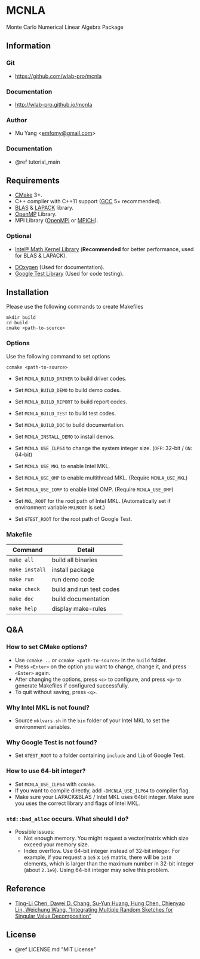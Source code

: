 # MCNLA
Monte Carlo Numerical Linear Algebra Package

## Information

### Git
* https://github.com/wlab-pro/mcnla

### Documentation
* http://wlab-pro.github.io/mcnla

### Author
* Mu Yang <<emfomy@gmail.com>>

### Documentation
* @ref tutorial_main

## Requirements
* [CMake](https://cmake.org) 3+.
* C++ compiler with C++11 support ([GCC](https://gcc.gnu.org) 5+ recommended).
* [BLAS](http://www.netlib.org/blas) & [LAPACK](http://www.netlib.org/lapack) library.
* [OpenMP](http://openmp.org) Library.
* MPI Library ([OpenMPI](https://www.open-mpi.org) or [MPICH](http://www.mpich.org)).

### Optional
* [Intel&reg; Math Kernel Library](https://software.intel.com/en-us/intel-mkl) (**Recommended** for better performance, used for BLAS & LAPACK).
<!-- * [MAGMA](http://icl.cs.utk.edu/magma/) 2+ (Used for BLAS & LAPACK with GPU support). -->
* [DOxygen](http://www.stack.nl/~dimitri/doxygen/) (Used for documentation).
* [Google Test Library](https://github.com/google/googletest) (Used for code testing).

## Installation

Please use the following commands to create Makefiles

```
mkdir build
cd build
cmake <path-to-source>
```

### Options

Use the following command to set options

```
ccmake <path-to-source>
```

* Set `MCNLA_BUILD_DRIVER` to build driver codes.
* Set `MCNLA_BUILD_DEMO`   to build demo codes.
* Set `MCNLA_BUILD_REPORT` to build report codes.
* Set `MCNLA_BUILD_TEST`   to build test codes.
* Set `MCNLA_BUILD_DOC`    to build documentation.

* Set `MCNLA_INSTALL_DEMO` to install demos.

* Set `MCNLA_USE_ILP64`    to change the system integer size. (`OFF`: 32-bit / `ON`: 64-bit)
* Set `MCNLA_USE_MKL`      to enable Intel MKL.
<!-- * Set `MCNLA_USE_GPU`      to enable GPU support. -->
* Set `MCNLA_USE_OMP`      to enable multithread MKL. (Require `MCNLA_USE_MKL`)
* Set `MCNLA_USE_IOMP`     to enable Intel OMP.       (Require `MCNLA_USE_OMP`)

* Set `MKL_ROOT`   for the root path of Intel MKL. (Automatically set if environment variable `MKLROOT` is set.)
* Set `GTEST_ROOT` for the root path of Google Test.

### Makefile

| Command        | Detail                   |
|----------------|--------------------------|
| `make all`     | build all binaries       |
| `make install` | install package          |
| `make run`     | run demo code            |
| `make check`   | build and run test codes |
| `make doc`     | build documentation      |
| `make help`    | display make-rules       |

## Q&amp;A

### How to set CMake options?

* Use `ccmake ..` or `ccmake <path-to-source>` in the `build` folder.
* Press `<Enter>` on the option you want to change, change it, and press `<Enter>` again.
* After changing the options, press `<c>` to configure, and press `<g>` to generate Makefiles if configured successfully.
* To quit without saving, press `<q>`.

### Why Intel MKL is not found?

* Source `mklvars.sh` in the `bin` folder of your Intel MKL to set the environment variables.

### Why Google Test is not found?

* Set `GTEST_ROOT` to a folder containing `include` and `lib` of Google Test.

### How to use 64-bit integer?

* Set `MCNLA_USE_ILP64` with `ccmake`.
* If you want to compile directly, add `-DMCNLA_USE_ILP64` to compiler flag.
* Make sure your LAPACK&amp;BLAS / Intel MKL uses 64bit integer. Make sure you uses the correct library and flags of Intel MKL.

### `std::bad_alloc` occurs. What should I do?

* Possible issues:
	- Not enough memory. You might request a vector/matrix which size exceed your memory size.
	- Index overflow. Use 64-bit integer instead of 32-bit integer. For example, if you request a `1e5` x `1e5` matrix, there will be `1e10` elements, which is larger than the maximum number in 32-bit integer (about `2.1e9`). Using 64-bit integer may solve this problem.

## Reference
* [Ting-Li Chen, Dawei D. Chang, Su-Yun Huang, Hung Chen, Chienyao Lin, Weichung Wang, “Integrating Multiple Random Sketches for Singular Value Decomposition”](https://arxiv.org/abs/1608.08285)

## License
* @ref LICENSE.md "MIT License"
